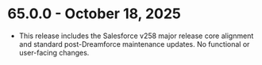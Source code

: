 # 65.0.0 - October 18, 2025

- This release includes the Salesforce v258 major release core alignment and standard post-Dreamforce maintenance updates. No functional or user-facing changes.
